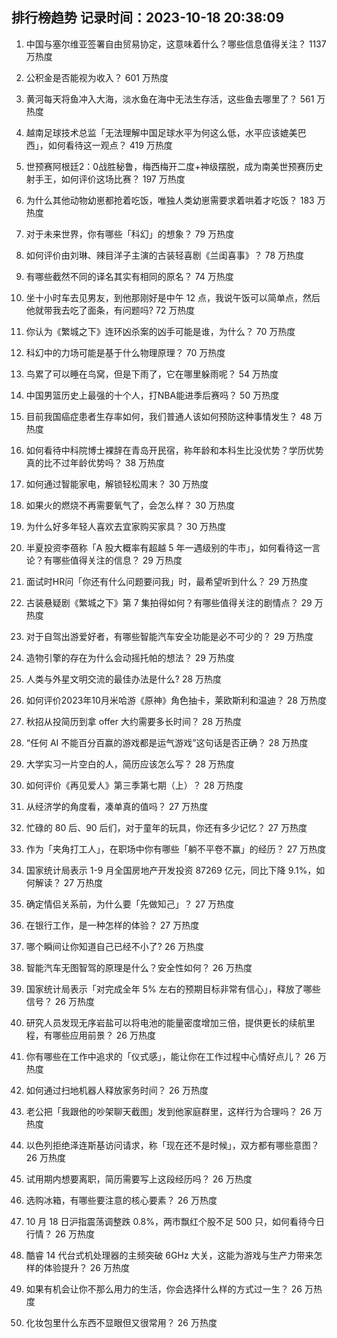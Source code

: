 
## 排行榜趋势 记录时间：2023-10-18 20:38:09
  
  1. 中国与塞尔维亚签署自由贸易协定，这意味着什么？哪些信息值得关注？ 1137 万热度
    
  2. 公积金是否能视为收入？ 601 万热度
    
  3. 黄河每天将鱼冲入大海，淡水鱼在海中无法生存活，这些鱼去哪里了？ 561 万热度
    
  4. 越南足球技术总监「无法理解中国足球水平为何这么低，水平应该媲美巴西」，如何看待这一观点？ 419 万热度
    
  5. 世预赛阿根廷2：0战胜秘鲁，梅西梅开二度+神级摆脱，成为南美世预赛历史射手王，如何评价这场比赛？ 197 万热度
    
  6. 为什么其他动物幼崽都抢着吃饭，唯独人类幼崽需要求着哄着才吃饭？ 183 万热度
    
  7. 对于未来世界，你有哪些「科幻」的想象？ 79 万热度
    
  8. 如何评价由刘琳、辣目洋子主演的古装轻喜剧《兰闺喜事》？ 78 万热度
    
  9. 有哪些截然不同的译名其实有相同的原名？ 74 万热度
    
  10. 坐十小时车去见男友，到他那刚好是中午 12 点，我说午饭可以简单点，然后他就带我去吃了面条，有问题吗? 72 万热度
    
  11. 你认为《繁城之下》连环凶杀案的凶手可能是谁，为什么？ 70 万热度
    
  12. 科幻中的力场可能是基于什么物理原理？ 70 万热度
    
  13. 鸟累了可以睡在鸟窝，但是下雨了，它在哪里躲雨呢？ 54 万热度
    
  14. 中国男篮历史上最强的十个人，打NBA能进季后赛吗？ 50 万热度
    
  15. 目前我国癌症患者生存率如何，我们普通人该如何预防这种事情发生？ 48 万热度
    
  16. 如何看待中科院博士裸辞在青岛开民宿，称年龄和本科生比没优势？学历优势真的比不过年龄优势吗？ 38 万热度
    
  17. 如何通过智能家电，解锁轻松周末？ 30 万热度
    
  18. 如果火的燃烧不再需要氧气了，会怎么样？ 30 万热度
    
  19. 为什么好多年轻人喜欢去宜家购买家具？ 30 万热度
    
  20. 半夏投资李蓓称「A 股大概率有超越 5 年一遇级别的牛市」，如何看待这一言论？有哪些值得关注的信息？ 29 万热度
    
  21. 面试时HR问「你还有什么问题要问我」时，最希望听到什么？ 29 万热度
    
  22. 古装悬疑剧《繁城之下》第 7 集拍得如何？有哪些值得关注的剧情点？ 29 万热度
    
  23. 对于自驾出游爱好者，有哪些智能汽车安全功能是必不可少的？ 29 万热度
    
  24. 造物引擎的存在为什么会动摇托帕的想法？ 29 万热度
    
  25. 人类与外星文明交流的最佳办法是什么? 28 万热度
    
  26. 如何评价2023年10月米哈游《原神》角色抽卡，莱欧斯利和温迪？ 28 万热度
    
  27. 秋招从投简历到拿 offer 大约需要多长时间？ 28 万热度
    
  28. “任何 AI 不能百分百赢的游戏都是运气游戏”这句话是否正确？ 28 万热度
    
  29. 大学实习一片空白的人，简历应该怎么写？ 28 万热度
    
  30. 如何评价《再见爱人》第三季第七期（上）？ 28 万热度
    
  31. 从经济学的角度看，凑单真的值吗？ 27 万热度
    
  32. 忙碌的 80 后、90 后们，对于童年的玩具，你还有多少记忆？ 27 万热度
    
  33. 作为「夹角打工人」，在职场中你有哪些「躺不平卷不赢」的经历？ 27 万热度
    
  34. 国家统计局表示 1-9 月全国房地产开发投资 87269 亿元，同比下降 9.1%，如何解读？ 27 万热度
    
  35. 确定情侣关系前，为什么要「先做知己」？ 27 万热度
    
  36. 在银行工作，是一种怎样的体验？ 27 万热度
    
  37. 哪个瞬间让你知道自己已经不小了? 26 万热度
    
  38. 智能汽车无图智驾的原理是什么？安全性如何？ 26 万热度
    
  39. 国家统计局表示「对完成全年 5% 左右的预期目标非常有信心」，释放了哪些信号？ 26 万热度
    
  40. 研究人员发现无序岩盐可以将电池的能量密度增加三倍，提供更长的续航里程，有哪些应用前景？ 26 万热度
    
  41. 你有哪些在工作中追求的「仪式感」，能让你在工作过程中心情好点儿？ 26 万热度
    
  42. 如何通过扫地机器人释放家务时间？ 26 万热度
    
  43. 老公把「我跟他的吵架聊天截图」发到他家庭群里，这样行为合理吗？ 26 万热度
    
  44. 以色列拒绝泽连斯基访问请求，称「现在还不是时候」，双方都有哪些意图？ 26 万热度
    
  45. 试用期内想要离职，简历需要写上这段经历吗？ 26 万热度
    
  46. 选购冰箱，有哪些要注意的核心要素？ 26 万热度
    
  47. 10 月 18 日沪指震荡调整跌 0.8%，两市飘红个股不足 500 只，如何看待今日行情？ 26 万热度
    
  48. 酷睿 14 代台式机处理器的主频突破 6GHz 大关，这能为游戏与生产力带来怎样的体验提升？ 26 万热度
    
  49. 如果有机会让你不那么用力的生活，你会选择什么样的方式过一生？ 26 万热度
    
  50. 化妆包里什么东西不显眼但又很常用？ 26 万热度
    